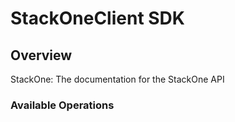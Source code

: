 # StackOneClient SDK

## Overview

StackOne: The documentation for the StackOne API

### Available Operations

